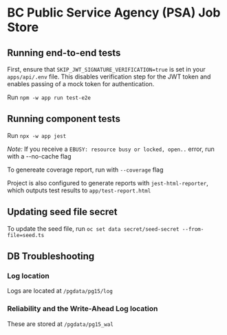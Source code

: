 # BC Public Service Agency (PSA) Job Store

## Running end-to-end tests

First, ensure that `SKIP_JWT_SIGNATURE_VERIFICATION=true` is set in your `apps/api/.env` file. This disables verification
step for the JWT token and enables passing of a mock token for authentication.

Run `npm -w app run test-e2e`

## Running component tests

Run `npx -w app jest`

_Note:_ If you receive a `EBUSY: resource busy or locked, open..` error, run with a --no-cache flag

To genereate coverage report, run with `--coverage` flag

Project is also configured to generate reports with `jest-html-reporter`, which outputs test results to `app/test-report.html`

## Updating seed file secret

To update the seed file, run `oc set data secret/seed-secret --from-file=seed.ts`

## DB Troubleshooting

### Log location

Logs are located at `/pgdata/pg15/log`

### Reliability and the Write-Ahead Log location

These are stored at `/pgdata/pg15_wal`
